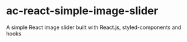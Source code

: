 # ac-react-simple-image-slider
A simple React image slider built with React.js, styled-components and hooks
